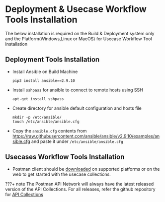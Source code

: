 # Deployment & Usecase Workflow Tools Installation

The below installation is required on the Build & Deployment system only and the Platform(Windows,Linux or MacOS) for Usecase Workflow Tool Installation

## Deployment Tools Installation

* Install Ansible on Build Machine

  ```shell
  pip3 install ansible==2.9.10
  ```

* Install `sshpass` for ansible to connect to remote hosts using SSH

  ```shell
  apt-get install sshpass
  ```

* Create directory for ansible default configuration and hosts file

  ```shell
  mkdir -p /etc/ansible/
  touch /etc/ansible/ansible.cfg
  ```

* Copy the `ansible.cfg` contents from https://raw.githubusercontent.com/ansible/ansible/v2.9.10/examples/ansible.cfg and paste it under `/etc/ansible/ansible.cfg`


## Usecases Workflow Tools Installation

* Postman client should be [downloaded](https://www.postman.com/downloads/) on supported platforms or on the web to get started with the usecase collections.

???+ note 
    The Postman API Network will always have the latest released version of the API Collections. For all releases, refer the github repository for [API Collections](https://github.com/intel-secl/utils/tree/v4.0.1/develop/tools/api-collections)
